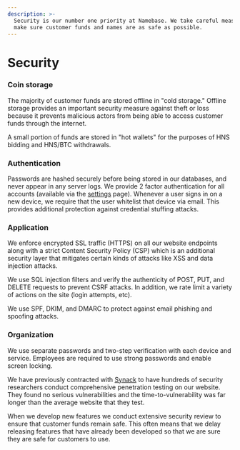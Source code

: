 ```yaml
---
description: >-
  Security is our number one priority at Namebase. We take careful measures to
  make sure customer funds and names are as safe as possible.
---
```


# Security

### Coin storage

The majority of customer funds are stored offline in "cold storage." Offline storage provides an important security measure against theft or loss because it prevents malicious actors from being able to access customer funds through the internet.

A small portion of funds are stored in "hot wallets" for the purposes of HNS bidding and HNS/BTC withdrawals.&#x20;

### Authentication

Passwords are hashed securely before being stored in our databases, and never appear in any server logs. We provide 2 factor authentication for all accounts (available via the [settings](https://www.namebase.io/next/settings) page). Whenever a user signs in on a new device, we require that the user whitelist that device via email. This provides additional protection against credential stuffing attacks.

### Application

We enforce encrypted SSL traffic (HTTPS) on all our website endpoints along with a strict Content Security Policy (CSP) which is an additional security layer that mitigates certain kinds of attacks like XSS and data injection attacks.

We use SQL injection filters and verify the authenticity of POST, PUT, and DELETE requests to prevent CSRF attacks. In addition, we rate limit a variety of actions on the site (login attempts, etc).

We use SPF, DKIM, and DMARC to protect against email phishing and spoofing attacks.

### Organization

We use separate passwords and two-step verification with each device and service. Employees are required to use strong passwords and enable screen locking.&#x20;

We have previously contracted with [Synack](https://www.synack.com/) to have hundreds of security researchers conduct comprehensive penetration testing on our website. They found no serious vulnerabilities and the time-to-vulnerability was far longer than the average website that they test.&#x20;

When we develop new features we conduct extensive security review to ensure that customer funds remain safe. This often means that we delay releasing features that have already been developed so that we are sure they are safe for customers to use.&#x20;
